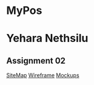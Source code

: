 # MyPos
# Yehara Nethsilu

## Assignment 02


[SiteMap](https://www.gloomaps.com/NqK2VznNmh)
[Wireframe](https://drive.google.com/file/d/1FGzZvxNztoqBsi44iA9k1Ls7lzyk2jHD/view?usp=sharing)
[Mockups](https://www.figma.com/design/ZbVwzeKZB2yDgUGyvZwUTq/MyPos?node-id=0-1&t=fbynFLkAmfjDzJll-1)